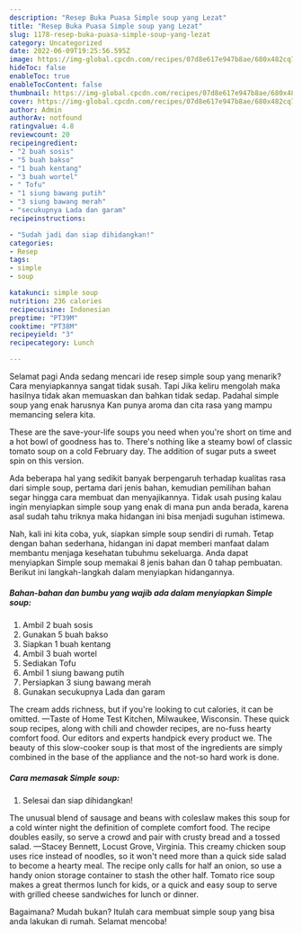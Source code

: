 ```yaml
---
description: "Resep Buka Puasa Simple soup yang Lezat"
title: "Resep Buka Puasa Simple soup yang Lezat"
slug: 1178-resep-buka-puasa-simple-soup-yang-lezat
category: Uncategorized
date: 2022-06-09T19:25:56.595Z
image: https://img-global.cpcdn.com/recipes/07d8e617e947b8ae/680x482cq70/simple-soup-foto-resep-utama.jpg
hideToc: false
enableToc: true
enableTocContent: false
thumbnail: https://img-global.cpcdn.com/recipes/07d8e617e947b8ae/680x482cq70/simple-soup-foto-resep-utama.jpg
cover: https://img-global.cpcdn.com/recipes/07d8e617e947b8ae/680x482cq70/simple-soup-foto-resep-utama.jpg
author: Admin
authorAv: notfound
ratingvalue: 4.8
reviewcount: 20
recipeingredient:
- "2 buah sosis"
- "5 buah bakso"
- "1 buah kentang"
- "3 buah wortel"
- " Tofu"
- "1 siung bawang putih"
- "3 siung bawang merah"
- "secukupnya Lada dan garam"
recipeinstructions:

- "Sudah jadi dan siap dihidangkan!"
categories:
- Resep
tags:
- simple
- soup

katakunci: simple soup 
nutrition: 236 calories
recipecuisine: Indonesian
preptime: "PT39M"
cooktime: "PT38M"
recipeyield: "3"
recipecategory: Lunch

---
```



Selamat pagi Anda sedang mencari ide resep simple soup yang menarik? Cara menyiapkannya sangat tidak susah. Tapi Jika keliru mengolah maka hasilnya tidak akan memuaskan dan bahkan tidak sedap. Padahal simple soup yang enak harusnya Kan punya aroma dan cita rasa yang mampu memancing selera kita.


These are the save-your-life soups you need when you&#39;re short on time and a hot bowl of goodness has to. There&#39;s nothing like a steamy bowl of classic tomato soup on a cold February day. The addition of sugar puts a sweet spin on this version.

Ada beberapa hal yang sedikit banyak berpengaruh terhadap kualitas rasa dari simple soup, pertama dari jenis bahan, kemudian pemilihan bahan segar hingga cara membuat dan menyajikannya. Tidak usah pusing kalau ingin menyiapkan simple soup yang enak di mana pun anda berada, karena asal sudah tahu triknya maka hidangan ini bisa menjadi suguhan istimewa.


Nah, kali ini kita coba, yuk, siapkan simple soup sendiri di rumah. Tetap dengan bahan sederhana, hidangan ini dapat memberi manfaat dalam membantu menjaga kesehatan tubuhmu sekeluarga. Anda dapat menyiapkan Simple soup memakai 8 jenis bahan dan 0 tahap pembuatan. Berikut ini langkah-langkah dalam menyiapkan hidangannya.

<!--inarticleads1-->

##### Bahan-bahan dan bumbu yang wajib ada dalam menyiapkan Simple soup:

1. Ambil 2 buah sosis
1. Gunakan 5 buah bakso
1. Siapkan 1 buah kentang
1. Ambil 3 buah wortel
1. Sediakan  Tofu
1. Ambil 1 siung bawang putih
1. Persiapkan 3 siung bawang merah
1. Gunakan secukupnya Lada dan garam


The cream adds richness, but if you&#39;re looking to cut calories, it can be omitted. —Taste of Home Test Kitchen, Milwaukee, Wisconsin. These quick soup recipes, along with chili and chowder recipes, are no-fuss hearty comfort food. Our editors and experts handpick every product we. The beauty of this slow-cooker soup is that most of the ingredients are simply combined in the base of the appliance and the not-so hard work is done. 

<!--inarticleads2-->

##### Cara memasak Simple soup:


1. Selesai dan siap dihidangkan!

The unusual blend of sausage and beans with coleslaw makes this soup for a cold winter night the definition of complete comfort food. The recipe doubles easily, so serve a crowd and pair with crusty bread and a tossed salad. —Stacey Bennett, Locust Grove, Virginia. This creamy chicken soup uses rice instead of noodles, so it won&#39;t need more than a quick side salad to become a hearty meal. The recipe only calls for half an onion, so use a handy onion storage container to stash the other half. Tomato rice soup makes a great thermos lunch for kids, or a quick and easy soup to serve with grilled cheese sandwiches for lunch or dinner. 

Bagaimana? Mudah bukan? Itulah cara membuat simple soup yang bisa anda lakukan di rumah. Selamat mencoba!
